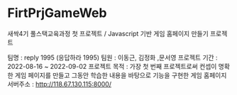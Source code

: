 # FirtPrjGameWeb
새싹4기 풀스택교육과정 첫 프로젝트 / Javascript 기반 게임 홈페이지 만들기 프로젝트

팀명 : reply 1995 (응답하라 1995)
팀원 : 이동근, 김정화 ,문서영
프로젝트 기간 : 2022-08-16 ~ 2022-09-02
프로젝트 목적 : 가장 첫 번째 프로젝트로써 컨셉이 명확한 게임 페이지를 만들고 그동안 학습한 내용을 바탕으로 기능을 구현한 게임 홈페이지
서버주소 : http://118.67.130.115:8000/

